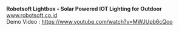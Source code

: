 <b>Robotsoft Lightbox - Solar Powered IOT Lighting for Outdoor</b>
<br>
<a href="https://www.robotsoft.co.id" target=_blank>www.robotsoft.co.id</a>
<br>
Demo Video :  <a href="https://www.youtube.com/watch?v=MWJUpb6cQoo" target=_blank>https://www.youtube.com/watch?v=MWJUpb6cQoo</a>